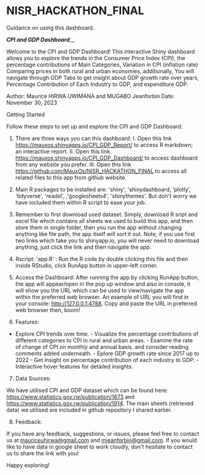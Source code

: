 # NISR_HACKATHON_FINAL

Guidance on using this dashboard.

_____________________________________________________CPI and GDP Dashboard_______________________________________________________

Welcome to the CPI and GDP Dashboard! This interactive Shiny dashboard allows you to explore the trends in the Consumer Price Index (CPI), the percentage contributions of Main Categories, Variation in CPI (inflation rate) Comparing prices in both rural and urban economies, additionally, You will navigate through GDP Tabs to get insight about GDP growth rate over years, Percentage Contribution of Each Industry to GDP, and expenditure GDP.

Author: Maurice HIRWA UWIMANA and MUGABO Jeanforbin
Date: November 30, 2023

Getting Started

Follow these steps to set up and explore the CPI and GDP Dashboard:

1. There are three ways you can this dashboard:
I. Open this link https://mauxos.shinyapps.io/CPI_GDP_Report/ to access R markdown; an interactive report.
II. Open this link https://mauxos.shinyapps.io/CPI_GDP_Dashboard/ to access dashboard from any website you prefer.
III. Open this link https://github.com/MauxOs/NISR_HACKATHON_FINAL to access all related files to this app from github website.

2. Main R packages to be installed are: 'shiny', 'shinydashboard, 'plotly', 'tidyverse', 'readxl', ,'googlesheets4', 'shinythemes'. But don't worry we have included them within R script to ease your job.

3. Remember to first download used dataset. Simply, download R sript and excel file which contains all sheets we used to build this app, and then store them in single folder, then you run the app without changing anything like file path, the app itself will sort it out.
Note, if you use first two links which take you to shinyapp.io, you will never need to download anything, just click the link and then navigate the app.

4. Rscript: 'app.R' : Run the R code by double clicking this file and then inside RStudio, click RunApp button in upper-left corner.

5. Access the Dashboard: After running the app by clicking RunApp button, the app will appear/open in the pop up window and also in console, it will show you the URL which can be used to view/navigate the app within the preferred web browser. An example of URL you will find in your console: http://127.0.0.1:4788. Copy and paste the URL in preferred web browser then, boom!

6. Features:

- Explore CPI trends over time. - Visualize the percentage contributions of different categories to CPI in rural and urban areas. - Examine the rate of change of CPI on monthly and annual basis, and consider reading comments added underneath. - Eplore GDP growth rate since 2017 up to 2022 - Get insight on percentage contribution of each industry to GDP. - Interactive hover features for detailed insights.

7. Data Sources:

We have utilised CPI and GDP dataset which can be found here: https://www.statistics.gov.rw/publication/1873 and https://www.statistics.gov.rw/publication/1914. The main sheets (retrieved data) we utilised are included in github repository I shared earlier.

8. Feedback:

If you have any feedback, suggestions, or issues, please feel free to contact us at mauriceuhirwa@gmail.com and mjeanforbin@gmail.com. If you would like to have data in google sheet to work cloudly, don't hesitate to contact us to share the link with you!

Happy exploring!
